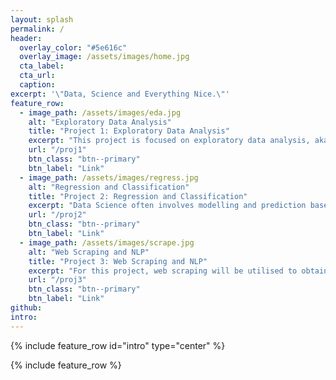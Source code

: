 ```yaml
---
layout: splash
permalink: /
header:
  overlay_color: "#5e616c"
  overlay_image: /assets/images/home.jpg
  cta_label: 
  cta_url: 
  caption: 
excerpt: '\"Data, Science and Everything Nice.\"'
feature_row:
  - image_path: /assets/images/eda.jpg
    alt: "Exploratory Data Analysis"
    title: "Project 1: Exploratory Data Analysis"
    excerpt: "This project is focused on exploratory data analysis, aka “EDA”. EDA is an essential part of the data science analysis pipeline."
    url: "/proj1"
    btn_class: "btn--primary"
    btn_label: "Link"
  - image_path: /assets/images/regress.jpg
    alt: "Regression and Classification"
    title: "Project 2: Regression and Classification"
    excerpt: "Data Science often involves modelling and prediction based on a dataset. In this project, techniques such as regression and classification are explored."
    url: "/proj2"
    btn_class: "btn--primary"
    btn_label: "Link"
  - image_path: /assets/images/scrape.jpg
    alt: "Web Scraping and NLP"
    title: "Project 3: Web Scraping and NLP"
    excerpt: "For this project, web scraping will be utilised to obtain data from websites. Following which, Natural Language Processing (NLP) will be used to analyse the text data obtained."
    url: "/proj3"
    btn_class: "btn--primary"
    btn_label: "Link"
github:
intro:
---
```


{% include feature_row id="intro" type="center" %}

{% include feature_row %}